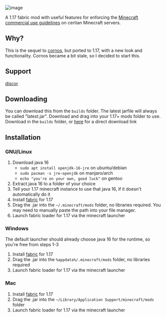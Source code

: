 ![image](https://media.discordapp.net/attachments/396663973006540802/886686297140363315/logo.png)

A 1.17 fabric mod with useful features for enforcing
the [Minecraft commercial use guidelines](https://account.mojang.com/documents/commercial_guidelines#:~:text=sell%20entitlements%20that%20affect%20gameplay)
on certian Minecraft servers.

## Why?

This is the sequel to [cornos](https://cornos.cf), but ported to 1.17, with a new look and functionality. Cornos became
a bit stale, so I decided to start this.

## Support

[discor](https://discord.gg/rvk4YjszQx)

## Downloading

You can download this from the `builds` folder. The latest jarfile will always be called "latest.jar". Download and drag
into your 1.17+ mods folder to use. Download in the `builds` folder,
or [here](https://github.com/cornos/Atomic/raw/master/builds/latest.jar) for a direct download link

## Installation

### GNU/Linux <!--on top-->

1. Download java 16
    - `sudo apt install openjdk-16-jre` on ubuntu/debian
    - `sudo pacman -s jre-openjdk` on manjaro/arch
    - `echo "you're on your own, good luck"` on gentoo
   <!--tbh i never used fedora so I can't help them-->
2. Extract java 16 to a folder of your choice
3. Tell your 1.17 minecraft instance to use that java 16, if it doesn't automatically do it
4. Install [fabric](https://fabricmc.net/use/) for 1.17
5. Drag the .jar into the `~/.minecraft/mods` folder, no libraries required. You may need to manually paste the path
   into your file manager.
6. Launch fabric loader for 1.17 via the minecraft launcher

### Windows

The default launcher should already choose java 16 for the runtime, so you're free from steps 1-3

1. Install [fabric](https://fabricmc.net/use/) for 1.17
2. Drag the .jar into the `%appdata%/.minecraft/mods` folder, no libraries required
3. Launch fabric loader for 1.17 via the minecraft launcher

### Mac

1. Install [fabric](https://fabricmc.net/use/) for 1.17
2. Drag the .jar into the `~/Library/Application Support/minecraft/mods` folder
3. Launch fabric loader for 1.17 via the minecraft launcher
